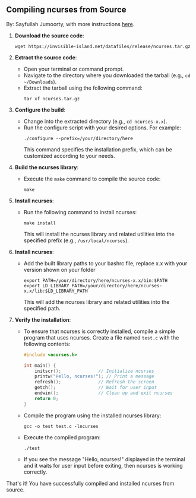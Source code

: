 ## Compiling ncurses from Source
By: Sayfullah Jumoorty, with more instructions [here](https://github.com/mirror/ncurses/blob/master/INSTALL).
1. **Download the source code**:
     ```shell
     wget https://invisible-island.net/datafiles/release/ncurses.tar.gz
     ```

2. **Extract the source code**:
   - Open your terminal or command prompt.
   - Navigate to the directory where you downloaded the tarball (e.g., `cd ~/Downloads`).
   - Extract the tarball using the following command:
     ```shell
     tar xf ncurses.tar.gz
     ```

3. **Configure the build**:
   - Change into the extracted directory (e.g., `cd ncurses-x.x`).
   - Run the configure script with your desired options. For example:
     ```shell
     ./configure --prefix=/your/directory/here
     ```
     This command specifies the installation prefix, which can be customized according to your needs.

4. **Build the ncurses library**:
   - Execute the `make` command to compile the source code:
     ```shell
     make
     ```

5. **Install ncurses**:
   - Run the following command to install ncurses:
     ```shell
     make install
     ```
     This will install the ncurses library and related utilities into the specified prefix (e.g., `/usr/local/ncurses`).
     
6. **Install ncurses**:
   - Add the built library paths to your bashrc file, replace x.x with your version shown on your folder
     ```shell
     export PATH=/your/directory/here/ncurses-x.x/bin:$PATH
     export LD_LIBRARY_PATH=/your/directory/here/ncurses-x.x/lib:$LD_LIBRARY_PATH
     ```
     This will add the ncurses library and related utilities into the specified path.

7. **Verify the installation**:
   - To ensure that ncurses is correctly installed, compile a simple program that uses ncurses. Create a file named `test.c` with the following contents:
     ```c
     #include <ncurses.h>

     int main() {
         initscr();              // Initialize ncurses
         printw("Hello, ncurses!"); // Print a message
         refresh();              // Refresh the screen
         getch();                // Wait for user input
         endwin();               // Clean up and exit ncurses
         return 0;
     }
     ```
   - Compile the program using the installed ncurses library:
     ```shell
     gcc -o test test.c -lncurses
     ```
   - Execute the compiled program:
     ```shell
     ./test
     ```
   - If you see the message "Hello, ncurses!" displayed in the terminal and it waits for user input before exiting, then ncurses is working correctly.

That's it! You have successfully compiled and installed ncurses from source.